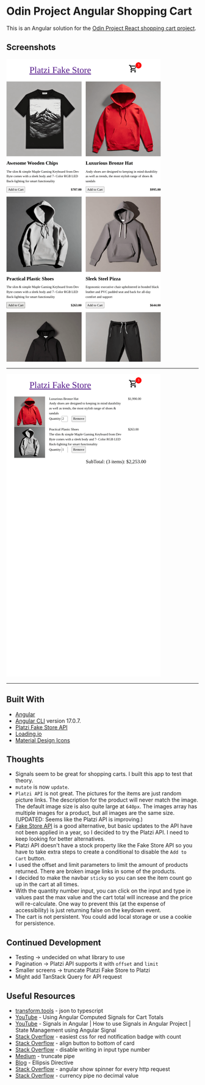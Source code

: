 # Odin Project Angular Shopping Cart

This is an Angular solution for the [Odin Project React shopping cart project](https://www.theodinproject.com/lessons/node-path-react-new-shopping-cart).

## Screenshots

![](screenshots/platzi-shopping-cart-1.png)

***

![](screenshots/platzi-shopping-cart-2.png)

***

## Built With

- [Angular](https://angular.dev)
- [Angular CLI](https://github.com/angular/angular-cli) version 17.0.7.
- [Platzi Fake Store API](https://fakeapi.platzi.com/en/rest/products/)
- [Loading.io](https://loading.io/css/)
- [Material Design Icons](https://pictogrammers.com/library/mdi/)

## Thoughts

- Signals seem to be great for shopping carts.  I built this app to test that theory.  
- `mutate` is now `update`.
- `Platzi API` is not great.  The pictures for the items are just random picture links.  The description for the product will never match the image.  The default image size is also quite large at `640px`. The images array has multiple images for a product, but all images are the same size. (UPDATED: Seems like the Platzi API is improving.)
- [Fake Store API](https://fakestoreapi.com/) is a good alternative, but basic updates to the API have not been applied in a year, so I decided to try the Platzi API.  I need to keep looking for better alternatives.  
- Platzi API doesn't have a stock property like the Fake Store API so you have to take extra steps to create a conditional to disable the `Add to Cart` button.    
- I used the offset and limit parameters to limit the amount of products returned.  There are broken image links in some of the products.
- I decided to make the navbar `sticky` so you can see the item count go up in the cart at all times. 
- With the quantity number input, you can click on the input and type in values past the max value and the cart total will increase and the price will re-calculate.  One way to prevent this (at the expense of accessibility) is just returning false on the keydown event.  
- The cart is not persistent.  You could add local storage or use a cookie for persistence.  

## Continued Development

- Testing -> undecided on what library to use
- Pagination -> Platzi API supports it with `offset` and `limit`
- Smaller screens -> truncate Platzi Fake Store to Platzi
- Might add TanStack Query for API request

## Useful Resources

- [transform.tools](https://transform.tools/json-to-typescript) - json to typescript
- [YouTube](https://www.youtube.com/watch?v=kczkl2HndJg) - Using Angular Computed Signals for Cart Totals
- [YouTube](https://www.youtube.com/watch?v=kWDboeL2g4g) - Signals in Angular | How to use Signals in Angular Project | State Management using Angular Signal
- [Stack Overflow](https://stackoverflow.com/questions/5747863/easiest-css-for-red-notification-badge-with-count) - easiest css for red notification badge with count
- [Stack Overflow](https://stackoverflow.com/questions/48406628/bootstrap-align-button-to-the-bottom-of-card) - align button to bottom of card
- [Stack Overflow](https://stackoverflow.com/questions/17164278/disable-writing-in-input-type-number-html5) - disable writing in input type number
- [Medium](https://blog.bitsrc.io/how-to-use-the-truncate-pipe-in-angular-64b01f3c8411) - truncate pipe
- [Blog](https://brianflove.com/2019-09-26/ellipsis-directive/) - Ellipsis Directive
- [Stack Overflow](https://stackoverflow.com/questions/49385369/angular-show-spinner-for-every-http-request-with-very-less-code-changes) - angular show spinner for every http request
- [Stack Overflow](https://stackoverflow.com/questions/49403895/angular-currency-pipe-no-decimal-value) - currency pipe no decimal value
